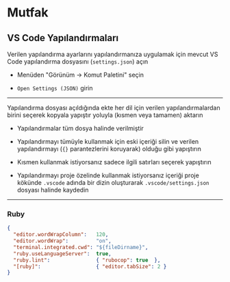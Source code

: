 Mutfak
======

## VS Code Yapılandırmaları

Verilen yapılandırma ayarlarını yapılandırmanıza uygulamak için mevcut VS Code yapılandırma dosyasını (`settings.json`) açın

- Menüden "Görünüm → Komut Paletini" seçin

- `Open Settings (JSON)` girin

---

Yapılandırma dosyası açıldığında ekte her dil için verilen yapılandırmalardan birini seçerek kopyala yapıştır yoluyla (kısmen veya tamamen) aktarın

- Yapılandırmalar tüm dosya halinde verilmiştir

- Yapılandırmayı tümüyle kullanmak için eski içeriği silin ve verilen yapılandırmayı (`{}` parantezlerini koruyarak)
  olduğu gibi yapıştırın

- Kısmen kullanmak istiyorsanız sadece ilgili satırları seçerek yapıştırın

- Yapılandırmayı proje özelinde kullanmak istiyorsanız içeriği proje kökünde `.vscode` adında bir dizin oluşturarak
  `.vscode/settings.json` dosyası halinde kaydedin

---

### Ruby

```json
{
  "editor.wordWrapColumn":   120,
  "editor.wordWrap":         "on",
  "terminal.integrated.cwd": "${fileDirname}",
  "ruby.useLanguageServer":  true,
  "ruby.lint":               { "rubocop": true  },
  "[ruby]":                  { "editor.tabSize": 2 }
}
```

